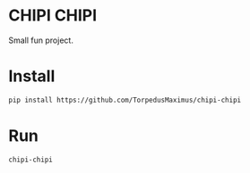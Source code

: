 # CHIPI CHIPI 
Small fun project.

# Install 
```bash
pip install https://github.com/TorpedusMaximus/chipi-chipi
```

# Run
```bash
chipi-chipi
```